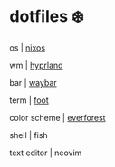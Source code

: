 # dotfiles ❄️

os | [nixos](https://nixos.org/)

wm | [hyprland](https://hyprland.org/) 

bar | [waybar](https://github.com/Alexays/Waybar) 

term | [foot](https://codeberg.org/dnkl/foot) 

color scheme | [everforest](https://github.com/sainnhe/everforest) 

shell | fish 

text editor | neovim 

